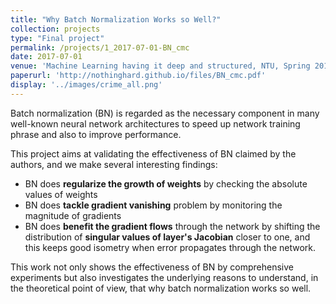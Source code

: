 ```yaml
---
title: "Why Batch Normalization Works so Well?"
collection: projects
type: "Final project"
permalink: /projects/1_2017-07-01-BN_cmc
date: 2017-07-01
venue: 'Machine Learning having it deep and structured, NTU, Spring 2017.'
paperurl: 'http://nothinghard.github.io/files/BN_cmc.pdf'
display: '../images/crime_all.png'
---
```


Batch normalization (BN) is regarded as the necessary component in many well-known neural network architectures to speed up network training phrase and also to improve performance.

This project aims at validating the effectiveness of BN claimed by the authors, and we make several interesting findings:
- BN does **regularize the growth of weights** by checking the absolute values of weights
- BN does **tackle gradient vanishing** problem by monitoring the magnitude of gradients
- BN does **benefit the gradient flows** through the network by shifting the distribution of **singular values of layer's Jacobian** closer to one, and this keeps good isometry when error propagates through the network.

This work not only shows the effectiveness of BN by comprehensive experiments but also investigates the underlying reasons to understand, in the theoretical point of view, that why batch normalization works so well.



